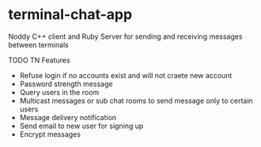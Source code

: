 # terminal-chat-app

Noddy C++ client and Ruby Server for sending and receiving messages between terminals

 TODO TN Features
- Refuse login if no accounts exist and will not craete new account
- Password strength message
- Query users in the room
- Multicast messages or sub chat rooms to send message only to certain users
- Message delivery notification
- Send email to new user for signing up
- Encrypt messages
